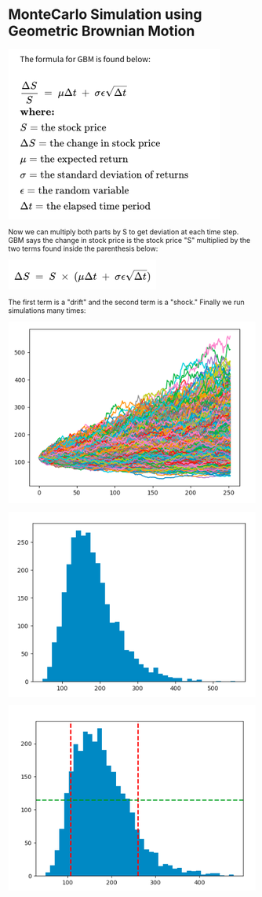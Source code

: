 # MonteCarlo Simulation using Geometric Brownian Motion


![](GBM.png)


Now we can multiply both parts by S to get
deviation at each time step. GBM says the change in stock price is the stock price "S" multiplied by the two terms found inside the parenthesis below:

![](deltas.png)

The first term is a "drift" and the second term is a "shock."
Finally we run simulations many times:

![](montecarlo.png)

![](histogram.png)


![](analysis.png)
